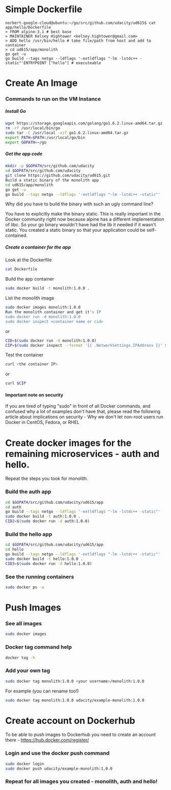 # Simple Dockerfile
```
norbert-google-cloud@ubuntu:~/go/src/github.com/udacity/ud615$ cat app/hello/Dockerfile
> FROM alpine:3.1 # best base
> MAINTAINER Kelsey Hightower <kelsey.hightower@gmail.com>
> ADD hello /usr/bin/hello # take file/path from host and add to container
> cd ud615/app/monolith
go get -u
go build --tags netgo --ldflags '-extldflags "-lm -lstdc++ -static"'ENTRYPOINT ["hello"] # executeable
```

# Create An Image

### Commands to run on the VM Instance
##### Install Go
```sh
wget https://storage.googleapis.com/golang/go1.6.2.linux-amd64.tar.gz
rm -rf /usr/local/bin/go
sudo tar -C /usr/local -xzf go1.6.2.linux-amd64.tar.gz
export PATH=$PATH:/usr/local/go/bin
export GOPATH=~/go
```

##### Get the app code
```sh
mkdir -p $GOPATH/src/github.com/udacity
cd $GOPATH/src/github.com/udacity
git clone https://github.com/udacity/ud615.git
Build a static binary of the monolith app
cd ud615/app/monolith
go get -u
go build --tags netgo --ldflags '-extldflags "-lm -lstdc++ -static"'
```

Why did you have to build the binary with such an ugly command line?

You have to explicitly make the binary static. This is really important in the Docker community right now because alpine has a different implementation of libc. So your go binary wouldn't have had the lib it needed if it wasn't static. You created a static binary so that your application could be self-contained.

##### Create a container for the app
Look at the Dockerfile

```sh
cat Dockerfile
```

Build the app container
```sh
sudo docker build -t monolith:1.0.0 .
```

List the monolith image
```sh
sudo docker images monolith:1.0.0
Run the monolith container and get it's IP
sudo docker run -d monolith:1.0.0
sudo docker inspect <container name or cid>
```
or
```sh
CID=$(sudo docker run -d monolith:1.0.0)
CIP=$(sudo docker inspect --format '{{ .NetworkSettings.IPAddress }}' ${CID})
```
Test the container
```sh
curl <the container IP>
```
or
```sh
curl $CIP
```

#### Important note on security
If you are tired of typing "sudo" in front of all Docker commands, and confused why a lot of examples don't have that, please read the following article about implications on security - Why we don't let non-root users run Docker in CentOS, Fedora, or RHEL


# Create docker images for the remaining microservices - auth and hello.
Repeat the steps you took for monolith.

### Build the auth app
```sh
cd $GOPATH/src/github.com/udacity/ud615/app
cd auth
go build --tags netgo --ldflags '-extldflags "-lm -lstdc++ -static"'
sudo docker build -t auth:1.0.0 .
CID2=$(sudo docker run -d auth:1.0.0)
```

### Build the hello app
```sh
cd $GOPATH/src/github.com/udacity/ud615/app
cd hello
go build --tags netgo --ldflags '-extldflags "-lm -lstdc++ -static"'
sudo docker build -t hello:1.0.0 .
CID3=$(sudo docker run -d hello:1.0.0)
```

### See the running containers
```sh
sudo docker ps -a
```

# Push Images
### See all images
```sh
sudo docker images
```

### Docker tag command help
```sh
docker tag -h
```

### Add your own tag
```sh
sudo docker tag monolith:1.0.0 <your username>/monolith:1.0.0
```

For example (you can rename too!)
```sh
sudo docker tag monolith:1.0.0 udacity/example-monolith:1.0.0
```

# Create account on Dockerhub
To be able to push images to Dockerhub you need to create an account there - https://hub.docker.com/register/

### Login and use the docker push command
```sh
sudo docker login
sudo docker push udacity/example-monolith:1.0.0
```

### Repeat for all images you created - monolith, auth and hello!

